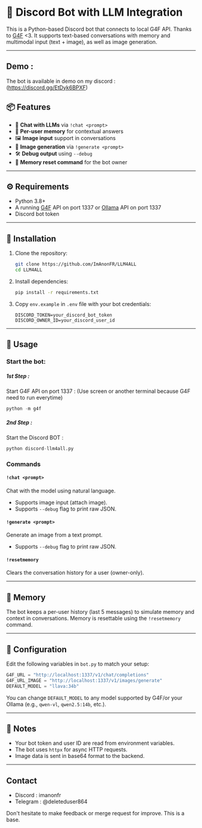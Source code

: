 # 🤖 Discord Bot with LLM Integration

This is a Python-based Discord bot that connects to local G4F API. Thanks to [G4F](https://github.com/xtekky/gpt4free) <3. It supports text-based conversations with memory and multimodal input (text + image), as well as image generation.

---

## Demo : 

The bot is available in demo on my discord : (https://discord.gg/EtDyk6BPXF)

## 📦 Features

- 💬 **Chat with LLMs** via `!chat <prompt>`
- 🧠 **Per-user memory** for contextual answers
- 🖼️ **Image input** support in conversations
- 🎨 **Image generation** via `!generate <prompt>`
- 🛠️ **Debug output** using `--debug`
- 🔄 **Memory reset command** for the bot owner

---

## ⚙️ Requirements

- Python 3.8+
- A running [G4F](https://github.com/xtekky/gpt4free)  API on port 1337 or [Ollama](https://ollama.com/) API on port 1337
- Discord bot token

---

## 🧪 Installation

1. Clone the repository:
   ```bash
   git clone https://github.com/ImAnonFR/LLM4ALL
   cd LLM4ALL
   ```

2. Install dependencies:
   ```bash
   pip install -r requirements.txt
   ```

3. Copy `env.example` in `.env` file  with your bot credentials:
   ```
   DISCORD_TOKEN=your_discord_bot_token
   DISCORD_OWNER_ID=your_discord_user_id
   ```

---

## 🚀 Usage

### Start the bot:

##### 1st Step :

Start G4F API on port 1337 : (Use screen or another terminal because G4F need to run everytime)

```python
python -m g4f
```

##### 2nd Step :

Start the Discord BOT : 

```python
python discord-llm4all.py
```




### Commands

#### `!chat <prompt>`
Chat with the model using natural language.

- Supports image input (attach image).
- Supports `--debug` flag to print raw JSON.

#### `!generate <prompt>`
Generate an image from a text prompt.

- Supports `--debug` flag to print raw JSON.

#### `!resetmemory`
Clears the conversation history for a user (owner-only).

---

## 🧠 Memory

The bot keeps a per-user history (last 5 messages) to simulate memory and context in conversations. Memory is resettable using the `!resetmemory` command.

---

## 🧩 Configuration

Edit the following variables in `bot.py` to match your setup:

```python
G4F_URL = "http://localhost:1337/v1/chat/completions"
G4F_URL_IMAGE = "http://localhost:1337/v1/images/generate"
DEFAULT_MODEL = "llava:34b"
```

You can change `DEFAULT_MODEL` to any model supported by G4F/or your Ollama  (e.g., `qwen-vl`, `qwen2.5:14b`, etc.).

---

## 🔐 Notes

- Your bot token and user ID are read from environment variables.
- The bot uses `httpx` for async HTTP requests.
- Image data is sent in base64 format to the backend.

---

## Contact

- Discord : imanonfr
- Telegram : @deleteduser864


Don't hesitate to make feedback or merge request for improve. This is a base.
